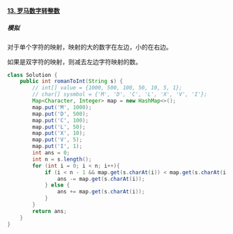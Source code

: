 #### [13. 罗马数字转整数](https://leetcode-cn.com/problems/roman-to-integer/)

##### 模拟

对于单个字符的映射，映射的大的数字在左边，小的在右边。

如果是双字符的映射，则减去左边字符映射的数。

```java
class Solution {
    public int romanToInt(String s) {
        // int[] value = {1000, 500, 100, 50, 10, 5, 1};
        // char[] sysmbol = {'M', 'D', 'C', 'L', 'X', 'V', 'I'};
        Map<Character, Integer> map = new HashMap<>();
        map.put('M', 1000);
        map.put('D', 500);
        map.put('C', 100);
        map.put('L', 50);
        map.put('X', 10);
        map.put('V', 5);
        map.put('I', 1);
        int ans = 0;
        int n = s.length();
        for (int i = 0; i < n; i++){
            if (i < n - 1 && map.get(s.charAt(i)) < map.get(s.charAt(i + 1))){
                ans -= map.get(s.charAt(i));
            } else {
                ans += map.get(s.charAt(i));
            }
        }
        return ans;
    }
}
```

